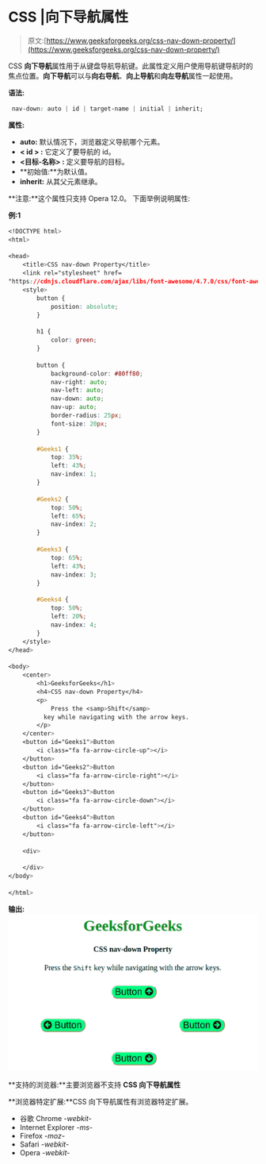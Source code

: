 # CSS |向下导航属性

> 原文:[https://www.geeksforgeeks.org/css-nav-down-property/](https://www.geeksforgeeks.org/css-nav-down-property/)

CSS **向下导航**属性用于从键盘导航导航键。此属性定义用户使用导航键导航时的焦点位置。**向下导航**可以与**向右导航**、**向上导航**和**向左导航**属性一起使用。

**语法:**

```css
 nav-down: auto | id | target-name | initial | inherit;
```

**属性:**

*   **auto:** 默认情况下，浏览器定义导航哪个元素。
*   **< id > :** 它定义了要导航的 id。
*   **<目标-名称> :** 定义要导航的目标。
*   **初始值:**为默认值。
*   **inherit:** 从其父元素继承。

**注意:**这个属性只支持 Opera 12.0。
下面举例说明属性:

**例:1**

```css
<!DOCTYPE html>
<html>

<head>
    <title>CSS nav-down Property</title>
    <link rel="stylesheet" href=
"https://cdnjs.cloudflare.com/ajax/libs/font-awesome/4.7.0/css/font-awesome.min.css">
    <style>
        button {
            position: absolute;
        }

        h1 {
            color: green;
        }

        button {
            background-color: #80ff80;
            nav-right: auto;
            nav-left: auto;
            nav-down: auto;
            nav-up: auto;
            border-radius: 25px;
            font-size: 20px;
        }

        #Geeks1 {
            top: 35%;
            left: 43%;
            nav-index: 1;
        }

        #Geeks2 {
            top: 50%;
            left: 65%;
            nav-index: 2;
        }

        #Geeks3 {
            top: 65%;
            left: 43%;
            nav-index: 3;
        }

        #Geeks4 {
            top: 50%;
            left: 20%;
            nav-index: 4;
        }
    </style>
</head>

<body>
    <center>
        <h1>GeeksforGeeks</h1>
        <h4>CSS nav-down Property</h4>
        <p>
            Press the <samp>Shift</samp>
          key while navigating with the arrow keys.
        </p>
    </center>
    <button id="Geeks1">Button
        <i class="fa fa-arrow-circle-up"></i>
    </button>
    <button id="Geeks2">Button
        <i class="fa fa-arrow-circle-right"></i>
    </button>
    <button id="Geeks3">Button
        <i class="fa fa-arrow-circle-down"></i>
    </button>
    <button id="Geeks4">Button
        <i class="fa fa-arrow-circle-left"></i> 
    </button>

    <div>

    </div>
</body>

</html>
```

**输出:**
![](img/a78de07bd20225a93d7161c8f6d7ce57.png)

**支持的浏览器:**主要浏览器不支持 **CSS 向下导航属性**

**浏览器特定扩展:**CSS 向下导航属性有浏览器特定扩展。

*   谷歌 Chrome *-webkit-*
*   Internet Explorer *-ms-*
*   Firefox *-moz-*
*   Safari *-webkit-*
*   Opera *-webkit-*